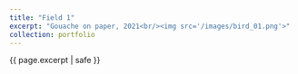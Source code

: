 ```yaml
---
title: "Field 1"
excerpt: "Gouache on paper, 2021<br/><img src='/images/bird_01.png'>"
collection: portfolio
---
```

{{ page.excerpt | safe }}